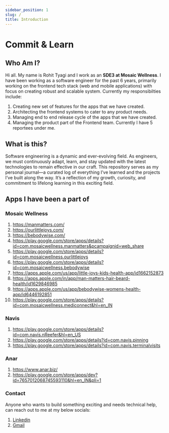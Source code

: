 ```yaml
---
sidebar_position: 1
slug: /
title: Introduction
---
```


# Commit & Learn

## Who Am I?

Hi all. My name is Rohit Tyagi and I work as an **SDE3 at Mosaic Wellness**. I have been working as a software engineer for the past 6 years, primarily working on the frontend tech stack (web and mobile applications) with focus on creating robust and scalable system. Currently my responsibilties include:

1. Creating new set of features for the apps that we have created.
2. Architecting the frontend systems to cater to any product needs.
3. Managing end to end release cycle of the apps that we have created.
4. Managing the product part of the Frontend team. Currently I have 5 reportees under me.

## What is this?

Software engineering is a dynamic and ever-evolving field. As engineers, we must continuously adapt, learn, and stay updated with the latest technologies to remain effective in our craft. This repository serves as my personal journal—a curated log of everything I’ve learned and the projects I’ve built along the way. It’s a reflection of my growth, curiosity, and commitment to lifelong learning in this exciting field.

## Apps I have been a part of

### Mosaic Wellness

1. https://manmatters.com/
2. https://ourlittlejoys.com/
3. https://bebodywise.com/
4. https://play.google.com/store/apps/details?id=com.mosaicwellness.manmatters&pcampaignid=web_share
5. https://play.google.com/store/apps/details?id=com.mosaicwellness.ourlittlejoys
6. https://play.google.com/store/apps/details?id=com.mosaicwellness.bebodywise
7. https://apps.apple.com/us/app/little-joys-kids-health-app/id1662152873
8. https://apps.apple.com/in/app/man-matters-hair-beard-health/id1629846985
9. https://apps.apple.com/us/app/bebodywise-womens-health-app/id6446192851
10. https://play.google.com/store/apps/details?id=com.mosaicwellness.mediconnect&hl=en_IN

### Navis

1. https://play.google.com/store/apps/details?id=com.navis.nReefer&hl=en_US
2. https://play.google.com/store/apps/details?id=com.navis.pinning
3. https://play.google.com/store/apps/details?id=com.navis.terminalvisits

### Anar

1. https://www.anar.biz/
2. https://play.google.com/store/apps/dev?id=7657012068745593110&hl=en_IN&pli=1

### Contact

Anyone who wants to build something exciting and needs technical help, can reach out to me at my below socials:

1. [Linkedin](https://www.linkedin.com/in/rohit-tyagi-0b9984167/)
2. [Gmail](mailto:tyagii.rohit@gmail.com)
